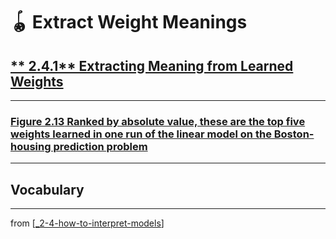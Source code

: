 # 🪀 Extract Weight Meanings

## [** 2.4.1** Extracting Meaning from Learned Weights](https://livebook.manning.com/book/deep-learning-with-javascript/chapter-2/276)

---

### [**Figure 2.13** Ranked by absolute value, these are the top five weights learned in one run of the linear model on the Boston-housing prediction problem](https://livebook.manning.com/book/deep-learning-with-javascript/chapter-2/ch02fig13)

---

## **Vocabulary**

---
from [[_2-4-how-to-interpret-models]]

[//begin]: # "Autogenerated link references for markdown compatibility"
[_2-4-how-to-interpret-models]: _2-4-how-to-interpret-models.md "🪀 How to Interpret Models"
[//end]: # "Autogenerated link references"